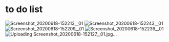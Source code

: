 # to do list
![Screenshot_20200618-152213__01](https://user-images.githubusercontent.com/60420812/85007139-ba6b2f80-b178-11ea-9314-932838a9c9b2.jpg)
![Screenshot_20200618-152243__01](https://user-images.githubusercontent.com/60420812/85007144-bc34f300-b178-11ea-8e8a-8427c33991d9.jpg)
![Screenshot_20200618-152209__01](https://user-images.githubusercontent.com/60420812/85007146-bc34f300-b178-11ea-8006-dd65745cd4ca.jpg)
![Screenshot_20200618-152239__01](https://user-images.githubusercontent.com/60420812/85007149-bccd8980-b178-11ea-88a0-afbce0c7da74.jpg)
![Uploading Screenshot_20200618-152127__01.jpg…]()
